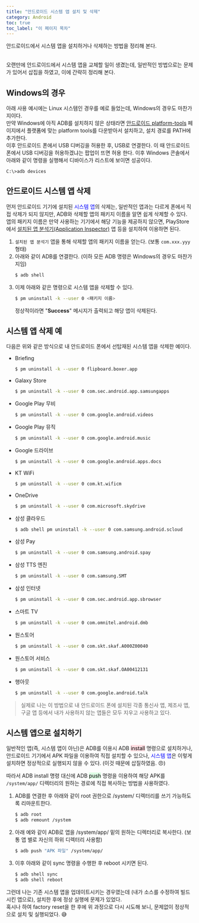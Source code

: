```yaml
---
title: "안드로이드 시스템 앱 설치 및 삭제"
category: Android
toc: true
toc_label: "이 페이지 목차"
---
```


안드로이드에서 시스템 앱을 설치하거나 삭제하는 방법을 정리해 본다.

<br>
오랜만에 안드로이드에서 시스템 앱을 교체할 일이 생겼는데, 일반적인 방법으로는 문제가 있어서 삽집을 하였고, 이에 간략히 정리해 본다.

## Windows의 경우
아래 사용 예시에는 Linux 시스템인 경우를 예로 들었는데, Windows의 경우도 마찬가지이다.  
만약 Windows에 아직 ADB를 설치하지 않은 상태라면 [안드로이드 platform-tools](https://developer.android.com/studio/releases/platform-tools) 페이지에서 플랫폼에 맞는 platform tools를 다운받아서 설치하고, 설치 경로를 PATH에 추가한다.  
이후 안드로이드 폰에서 USB 디버깅을 허용한 후, USB로 연결한다. 이 때 안드로이드 폰에서 USB 디버깅을 허용하겠냐는 팝업이 뜨면 허용 한다. 이후 Windows 콘솔에서 아래와 같이 명령을 실행해서 디바이스가 리스트에 보이면 성공이다.
```batch
C:\>adb devices
```

## 안드로이드 시스템 앱 삭제
먼저 안드로이드 기기에 설치된 <font color=blue>시스템 앱</font>의 삭제는, 일반적인 앱과는 다르게 폰에서 직접 삭제가 되지 않지만, ADB와 삭제할 앱의 패키지 이름을 알면 쉽게 삭제할 수 있다.  
앱의 패키지 이름은 만약 사용하는 기기에서 해당 기능을 제공하지 않으면, PlayStore에서 [설치된 앱 분석기(Application Inspector)](https://apkcombo.com/ko/app-inspector/com.ubqsoft.sec01/) 앱 등을 설치하여 이용하면 된다.
1. `설치된 앱 분석기` 앱을 통해 삭제할 앱의 패키지 이름을 얻는다. (보통 `com.xxx.yyy` 형태)
1. 아래와 같이 ADB를 연결한다. (이하 모든 ADB 명령은 Windows의 경우도 마찬가지임)
   ```sh
   $ adb shell
   ```
1. 이제 아래와 같은 명령으로 시스템 앱을 삭제할 수 있다.
   ```sh
   $ pm uninstall -k --user 0 <패키지 이름>
   ```
   정상적이라면 "**Success**" 메시지가 출력되고 해당 앱이 삭제된다.

## 시스템 앱 삭제 예
다음은 위와 같은 방식으로 내 안드로이드 폰에서 선탑재된 시스템 앱을 삭제한 예이다.
- Briefing
  ```sh
  $ pm uninstall -k --user 0 flipboard.boxer.app
  ```
- Galaxy Store
  ```sh
  $ pm uninstall -k --user 0 com.sec.android.app.samsungapps
  ```
- Google Play 무비
  ```sh
  $ pm uninstall -k --user 0 com.google.android.videos
  ```
- Google Play 뮤직
  ```sh
  $ pm uninstall -k --user 0 com.google.android.music
  ```
- Google 드라이브
  ```sh
  $ pm uninstall -k --user 0 com.google.android.apps.docs
  ```
- KT WiFi
  ```sh
  $ pm uninstall -k --user 0 com.kt.wificm
  ```
- OneDrive
  ```sh
  $ pm uninstall -k --user 0 com.microsoft.skydrive
  ```
- 삼성 클라우드
  ```sh
  $ adb shell pm uninstall -k --user 0 com.samsung.android.scloud
  ```
- 삼성 Pay
  ```sh
  $ pm uninstall -k --user 0 com.samsung.android.spay
  ```
- 삼성 TTS 엔진
  ```sh
  $ pm uninstall -k --user 0 com.samsung.SMT
  ```
- 삼성 인터넷
  ```sh
  $ pm uninstall -k --user 0 com.sec.android.app.sbrowser
  ```
- 스마트 TV
  ```sh
  $ pm uninstall -k --user 0 com.omnitel.android.dmb
  ```
- 원스토어
  ```sh
  $ pm uninstall -k --user 0 com.skt.skaf.A000Z00040
  ```
- 원스토어 서비스
  ```sh
  $ pm uninstall -k --user 0 com.skt.skaf.OA00412131
  ```
- 행아웃
   ```sh
  $ pm uninstall -k --user 0 com.google.android.talk
  ```

> 실제로 나는 이 방법으로 내 안드로이드 폰에 설치된 각종 통신사 앱, 제조사 앱, 구글 앱 등에서 내가 사용하지 않는 앱들은 모두 지우고 사용하고 있다.

## 시스템 앱으로 설치하기
일반적인 앱(즉, 시스템 앱이 아닌)은 ADB를 이용시 ADB <mark style='background-color: #ffdce0'>install</mark> 명령으로 설치하거나, 안드로이드 기기에서 APK 파일을 이용하여 직접 설치할 수 있으나, <font color=blue>시스템 앱</font>은 이렇게 설치하면 정상적으로 실행되지 않을 수 있다. (이것 때문에 삽질하였음. 😠)  

따라서 ADB install 명령 대신에 ADB <mark style='background-color: #dcffe4'>push</mark> 명령을 이용하여 해당 APK를 `/system/app/` 디렉터리의 원하는 경로에 직접 복사하는 방법을 사용하였다.  
1. ADB를 연결한 후 아래와 같이 root 권한으로 /system/ 디렉터리를 쓰기 가능하도록 리마운트한다.
   ```sh
   $ adb root
   $ adb remount /system
   ```
1. 아래 예와 같이 ADB로 앱을 /system/app/ 밑의 원하는 디렉터리로 복사한다. (보통 앱 별로 자신의 하위 디렉터리 사용함)
   ```sh
   $ adb push "APK 파일" /system/app/
   ```
1. 이후 아래와 같이 sync 명령을 수행한 후 reboot 시키면 된다.
   ```sh
   $ adb shell sync
   $ adb shell reboot
   ```

그런데 나는 기존 시스템 앱을 업데이트시키는 경우였는데 (내가 소스를 수정하여 빌드시킨 앱으로), 설치한 후에 정상 실행에 문제가 있었다.  
혹시나 하여 factory reset을 한 후에 위 과정으로 다시 시도해 보니, 문제없이 정상적으로 설치 및 실행되었다. 😅
